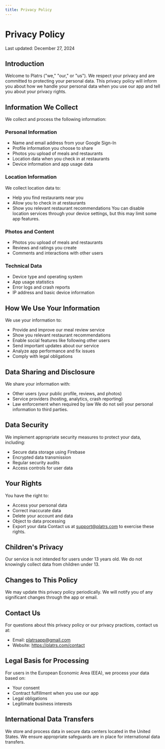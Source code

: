 ```yaml
---
title: Privacy Policy
---
```


# Privacy Policy

Last updated: December 27, 2024

## Introduction
Welcome to Platrs ("we," "our," or "us"). We respect your privacy and are committed to protecting your personal data. This privacy policy will inform you about how we handle your personal data when you use our app and tell you about your privacy rights.

## Information We Collect
We collect and process the following information:

### Personal Information
- Name and email address from your Google Sign-In
- Profile information you choose to share
- Photos you upload of meals and restaurants
- Location data when you check in at restaurants
- Device information and app usage data

### Location Information
We collect location data to:
- Help you find restaurants near you
- Allow you to check in at restaurants
- Show you relevant restaurant recommendations
You can disable location services through your device settings, but this may limit some app features.

### Photos and Content
- Photos you upload of meals and restaurants
- Reviews and ratings you create
- Comments and interactions with other users

### Technical Data
- Device type and operating system
- App usage statistics
- Error logs and crash reports
- IP address and basic device information

## How We Use Your Information
We use your information to:
- Provide and improve our meal review service
- Show you relevant restaurant recommendations
- Enable social features like following other users
- Send important updates about our service
- Analyze app performance and fix issues
- Comply with legal obligations

## Data Sharing and Disclosure
We share your information with:
- Other users (your public profile, reviews, and photos)
- Service providers (hosting, analytics, crash reporting)
- Law enforcement when required by law
We do not sell your personal information to third parties.

## Data Security
We implement appropriate security measures to protect your data, including:
- Secure data storage using Firebase
- Encrypted data transmission
- Regular security audits
- Access controls for user data

## Your Rights
You have the right to:
- Access your personal data
- Correct inaccurate data
- Delete your account and data
- Object to data processing
- Export your data
Contact us at support@platrs.com to exercise these rights.

## Children's Privacy
Our service is not intended for users under 13 years old. We do not knowingly collect data from children under 13.

## Changes to This Policy
We may update this privacy policy periodically. We will notify you of any significant changes through the app or email.

## Contact Us
For questions about this privacy policy or our privacy practices, contact us at:
- Email: platrsapp@gmail.com
- Website: https://platrs.com/contact

## Legal Basis for Processing
For users in the European Economic Area (EEA), we process your data based on:
- Your consent
- Contract fulfillment when you use our app
- Legal obligations
- Legitimate business interests

## International Data Transfers
We store and process data in secure data centers located in the United States. We ensure appropriate safeguards are in place for international data transfers.
